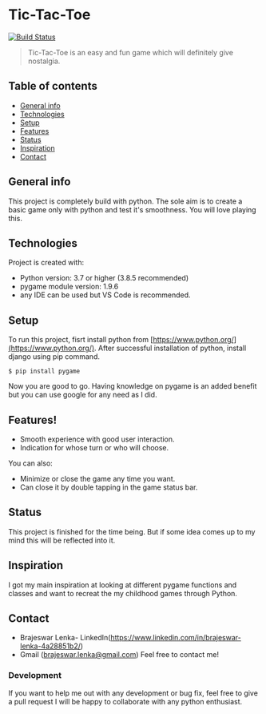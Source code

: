 # Tic-Tac-Toe

[![Build Status](https://travis-ci.org/joemccann/dillinger.svg?branch=master)](https://travis-ci.org/joemccann/dillinger)

>Tic-Tac-Toe is an easy and fun game which will definitely give nostalgia.
## Table of contents
* [General info](#general-info)
* [Technologies](#technologies)
* [Setup](#setup)
* [Features](#features)
* [Status](#status)
* [Inspiration](#inspiration)
* [Contact](#contact)

## General info
This project is completely build with python. The sole aim is to create a basic game only with python and test it's smoothness. You will love playing this.
	
## Technologies
Project is created with:
* Python version: 3.7 or higher (3.8.5 recommended)
* pygame module version: 1.9.6
* any IDE can be used but VS Code is recommended.
	
## Setup
To run this project, fisrt install python from [https://www.python.org/](https://www.python.org/).
After successful installation of python, install django using pip command.
```
$ pip install pygame
```
Now you are good to go. Having knowledge on pygame is an added benefit but you can use google for any need as I did.

## Features!

  - Smooth experience with good user interaction.
  - Indication for whose turn or who will choose.


You can also:
  - Minimize or close the game any time you want.
  - Can close it by double tapping in the game status bar.


## Status
This project is finished for the time being. But if some idea comes up to my mind this will be reflected into it.

## Inspiration
I got my main inspiration at looking at different pygame functions and classes and want to recreat the my childhood games through Python. 

## Contact
- Brajeswar Lenka- LinkedIn(https://www.linkedin.com/in/brajeswar-lenka-4a28851b2/)
- Gmail (brajeswar.lenka@gmail.com) Feel free to contact me!

### Development
If you want to help me out with any development or bug fix, feel free to give a pull request I will be happy to collaborate with any python enthusiast.

